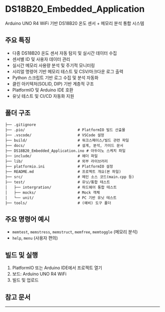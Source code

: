 # DS18B20_Embedded_Application

Arduino UNO R4 WiFi 기반 DS18B20 온도 센서 + 메모리 분석 통합 시스템

## 주요 특징
- 다중 DS18B20 온도 센서 자동 탐지 및 실시간 데이터 수집
- 센서별 ID 및 사용자 데이터 관리
- 실시간 메모리 사용량 분석 및 주기적 모니터링
- 시리얼 명령어 기반 메모리 테스트 및 CSV/마크다운 로그 출력
- Python 스크립트 기반 로그 수집 및 분석 자동화
- 클린 아키텍처(SOLID, DIP) 기반 계층적 구조
- PlatformIO 및 Arduino IDE 호환
- 유닛 테스트 및 CI/CD 자동화 지원

## 폴더 구조
```
├── .gitignore
├── .pio/                        # PlatformIO 빌드 산출물
├── .vscode/                     # VSCode 설정
├── build/                       # 워크스페이스/빌드 관련 파일
├── docs/                        # 설계, 분석, 가이드 문서
├── DS18B20_Embedded_Application.ino # 아두이노 스케치 파일
├── include/                     # 헤더 파일
├── lib/                         # 외부 라이브러리
├── platformio.ini               # PlatformIO 설정
├── README.md                    # 프로젝트 개요(본 파일)
├── src/                         # 메인 소스 코드(main.cpp 등)
├── test/                        # 유닛/통합 테스트
│   ├── intergration/            # 하드웨어 통합 테스트
│   ├── mocks/                   # Mock 객체
│   └── unit/                    # PC 기반 유닛 테스트
├── tools/                       # (예비) 도구 폴더
```

## 주요 명령어 예시
- `memtest`, `memstress`, `memstruct`, `memfree`, `memtoggle` (메모리 분석)
- `help`, `menu` (사용자 편의)

## 빌드 및 실행
1. PlatformIO 또는 Arduino IDE에서 프로젝트 열기
2. 보드: Arduino UNO R4 WiFi
3. 빌드 및 업로드

## 참고 문서

---
